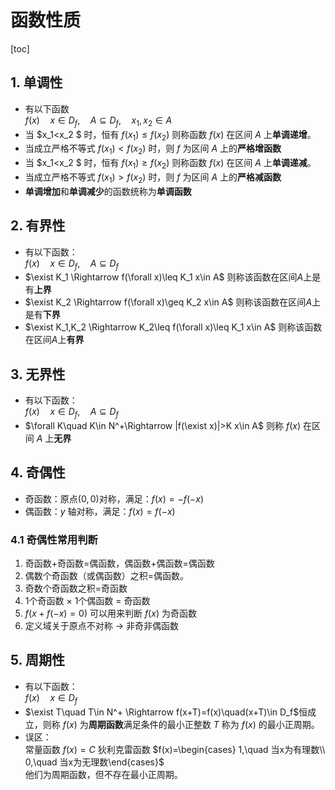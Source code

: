 # 函数性质
[toc]
## 1. 单调性
* 有以下函数  
$f(x)\quad x\in D_f,\quad A\subseteq D_f,\quad x_1,x_2\in A$  
* 当 $x_1<x_2 $ 时，恒有 $f(x_1)\leq f(x_2)$ 则称函数 $f(x)$ 在区间 $A$ 上**单调递增**。
* 当成立严格不等式 $f(x_1)<f(x_2)$ 时，则 $f$ 为区间 $A$ 上的**严格增函数**
 * 当 $x_1<x_2 $ 时，恒有 $f(x_1)\geq f(x_2)$ 则称函数 $f(x)$ 在区间 $A$ 上**单调递减**。
* 当成立严格不等式 $f(x_1)>f(x_2)$ 时，则 $f$ 为区间 $A$ 上的**严格减函数**
* **单调增加**和**单调减少**的函数统称为**单调函数**

## 2. 有界性
* 有以下函数：  
$f(x)\quad x\in D_f,\quad A\subseteq D_f$  
* $\exist K_1 \Rightarrow f(\forall x)\leq K_1 x\in A$ 则称该函数在区间$A$上是有**上界**
* $\exist K_2 \Rightarrow f(\forall x)\geq K_2 x\in A$ 则称该函数在区间$A$上是有**下界**
* $\exist K_1,K_2 \Rightarrow K_2\leq f(\forall x)\leq K_1 x\in A$ 则称该函数在区间$A$上**有界**

## 3. 无界性
* 有以下函数：  
$f(x)\quad x\in D_f,\quad A\subseteq D_f$  
* $\forall K\quad K\in N^+\Rightarrow |f(\exist x)|>K x\in A$ 则称 $f(x)$ 在区间 $A$ 上**无界**

## 4. 奇偶性
* 奇函数：原点$(0,0)$对称，满足：$f(x)=-f(-x)$
* 偶函数：$y$ 轴对称，满足：$f(x)=f(-x)$

### 4.1 奇偶性常用判断
1. 奇函数+奇函数=偶函数，偶函数+偶函数=偶函数
2. 偶数个奇函数（或偶函数）之积=偶函数。
3. 奇数个奇函数之积=奇函数
4. 1个奇函数 $×$ 1个偶函数 = 奇函数
5. $f(x+f(-x)=0)$ 可以用来判断 $f(x)$ 为奇函数
6. 定义域关于原点不对称 $\longrightarrow$ 非奇非偶函数

## 5. 周期性
* 有以下函数：  
$f(x)\quad x\in D_f$  
* $\exist T\quad T\in N^+ \Rightarrow f(x+T)=f(x)\quad(x+T)\in D_f$恒成立，则称 $f(x)$ 为**周期函数**满足条件的最小正整数 $T$ 称为 $f(x)$ 的最小正周期。
* 误区：  
常量函数 $f(x)=C$
狄利克雷函数 $f(x)=\begin{cases} 1,\quad 当x为有理数\\ 0,\quad 当x为无理数\end{cases}$  
他们为周期函数，但不存在最小正周期。
